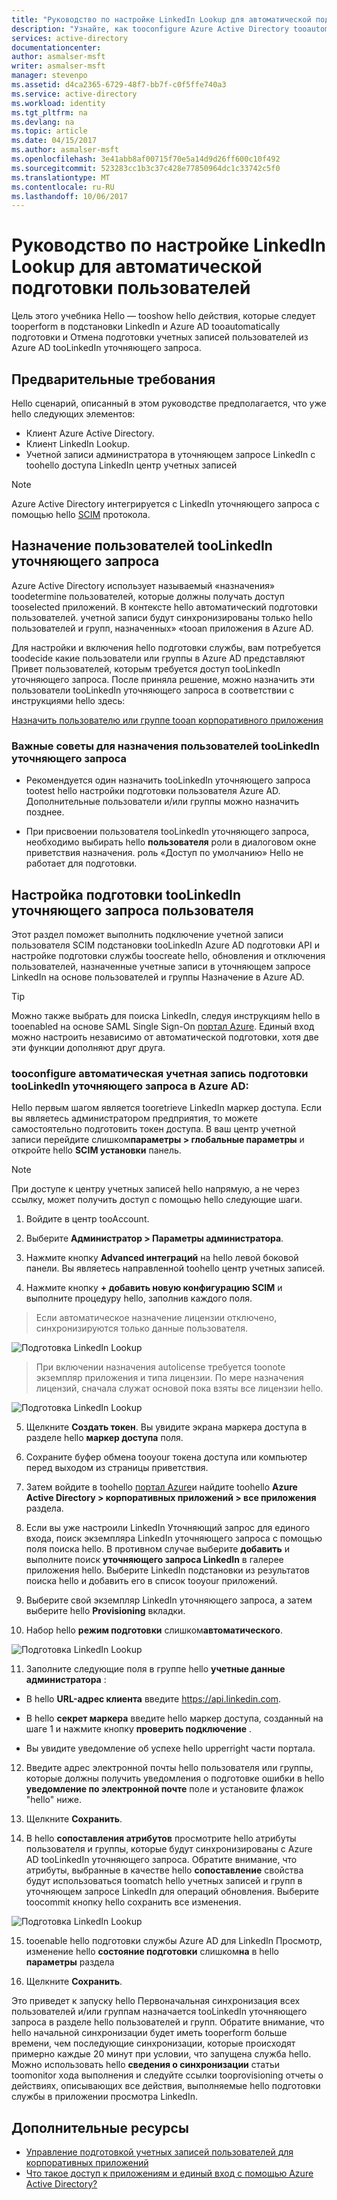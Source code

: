 ```yaml
---
title: "Руководство по настройке LinkedIn Lookup для автоматической подготовки пользователей с помощью Azure Active Directory | Документация Майкрософт"
description: "Узнайте, как tooconfigure Azure Active Directory tooautomatically подготовки и Отмена подготовки учетных записей пользователей tooLinkedIn уточняющего запроса."
services: active-directory
documentationcenter: 
author: asmalser-msft
writer: asmalser-msft
manager: stevenpo
ms.assetid: d4ca2365-6729-48f7-bb7f-c0f5ffe740a3
ms.service: active-directory
ms.workload: identity
ms.tgt_pltfrm: na
ms.devlang: na
ms.topic: article
ms.date: 04/15/2017
ms.author: asmalser-msft
ms.openlocfilehash: 3e41abb8af00715f70e5a14d9d26ff600c10f492
ms.sourcegitcommit: 523283cc1b3c37c428e77850964dc1c33742c5f0
ms.translationtype: MT
ms.contentlocale: ru-RU
ms.lasthandoff: 10/06/2017
---
```

# <a name="tutorial-configuring-linkedin-lookup-for-automatic-user-provisioning"></a>Руководство по настройке LinkedIn Lookup для автоматической подготовки пользователей


Цель этого учебника Hello — tooshow hello действия, которые следует tooperform в подстановки LinkedIn и Azure AD tooautomatically подготовки и Отмена подготовки учетных записей пользователей из Azure AD tooLinkedIn уточняющего запроса. 

## <a name="prerequisites"></a>Предварительные требования

Hello сценарий, описанный в этом руководстве предполагается, что уже hello следующих элементов:

*   Клиент Azure Active Directory.
*   Клиент LinkedIn Lookup. 
*   Учетной записи администратора в уточняющем запросе LinkedIn с toohello доступа LinkedIn центр учетных записей

> [!NOTE]
> Azure Active Directory интегрируется с LinkedIn уточняющего запроса с помощью hello [SCIM](http://www.simplecloud.info/) протокола.

## <a name="assigning-users-toolinkedin-lookup"></a>Назначение пользователей tooLinkedIn уточняющего запроса

Azure Active Directory использует называемый «назначения» toodetermine пользователей, которые должны получать доступ tooselected приложений. В контексте hello автоматический подготовки пользователей. учетной записи будут синхронизированы только hello пользователей и групп, назначенных» «tooan приложения в Azure AD. 

Для настройки и включения hello подготовки службы, вам потребуется toodecide какие пользователи или группы в Azure AD представляют Привет пользователей, которым требуется доступ tooLinkedIn уточняющего запроса. После приняла решение, можно назначить эти пользователи tooLinkedIn уточняющего запроса в соответствии с инструкциями hello здесь:

[Назначить пользователю или группе tooan корпоративного приложения](active-directory-coreapps-assign-user-azure-portal.md)

### <a name="important-tips-for-assigning-users-toolinkedin-lookup"></a>Важные советы для назначения пользователей tooLinkedIn уточняющего запроса

*   Рекомендуется один назначить tooLinkedIn уточняющего запроса tootest hello настройки подготовки пользователя Azure AD. Дополнительные пользователи и/или группы можно назначить позднее.

*   При присвоении пользователя tooLinkedIn уточняющего запроса, необходимо выбирать hello **пользователя** роли в диалоговом окне приветствия назначения. роль «Доступ по умолчанию» Hello не работает для подготовки.


## <a name="configuring-user-provisioning-toolinkedin-lookup"></a>Настройка подготовки tooLinkedIn уточняющего запроса пользователя

Этот раздел поможет выполнить подключение учетной записи пользователя SCIM подстановки tooLinkedIn Azure AD подготовки API и настройке подготовки службы toocreate hello, обновления и отключения пользователей, назначенные учетные записи в уточняющем запросе LinkedIn на основе пользователей и группы Назначение в Azure AD.

> [!TIP]
> Можно также выбрать для поиска LinkedIn, следуя инструкциям hello в tooenabled на основе SAML Single Sign-On [портал Azure](https://portal.azure.com). Единый вход можно настроить независимо от автоматической подготовки, хотя две эти функции дополняют друг друга.


### <a name="tooconfigure-automatic-user-account-provisioning-toolinkedin-lookup-in-azure-ad"></a>tooconfigure автоматическая учетная запись подготовки tooLinkedIn уточняющего запроса в Azure AD:


Hello первым шагом является tooretrieve LinkedIn маркер доступа. Если вы являетесь администратором предприятия, то можете самостоятельно подготовить токен доступа. В ваш центр учетной записи перейдите слишком**параметры &gt; глобальные параметры** и откройте hello **SCIM установки** панель.

> [!NOTE]
> При доступе к центру учетных записей hello напрямую, а не через ссылку, может получить доступ с помощью hello следующие шаги.

1)  Войдите в центр tooAccount.

2)  Выберите **Администратор &gt; Параметры администратора**.

3)  Нажмите кнопку **Advanced интеграций** на hello левой боковой панели. Вы являетесь направленной toohello центр учетных записей.

4)  Нажмите кнопку **+ добавить новую конфигурацию SCIM** и выполните процедуру hello, заполнив каждого поля.

> Если автоматическое назначение лицензии отключено, синхронизируются только данные пользователя.

![Подготовка LinkedIn Lookup](./media/active-directory-saas-linkedinlookup-provisioning-tutorial/linkedin_1.PNG)

> При включении назначения autolicense требуется toonote экземпляр приложения и типа лицензии. По мере назначения лицензий, сначала служат основой пока взяты все лицензии hello.

![Подготовка LinkedIn Lookup](./media/active-directory-saas-linkedinlookup-provisioning-tutorial/linkedin_2.PNG)

5)  Щелкните **Создать токен**. Вы увидите экрана маркера доступа в разделе hello **маркер доступа** поля.

6)  Сохраните буфер обмена tooyour токена доступа или компьютер перед выходом из страницы приветствия.

7) Затем войдите в toohello [портал Azure](https://portal.azure.com)и найдите toohello **Azure Active Directory > корпоративных приложений > все приложения** раздела.

8) Если вы уже настроили LinkedIn Уточняющий запрос для единого входа, поиск экземпляра LinkedIn уточняющего запроса с помощью поля поиска hello. В противном случае выберите **добавить** и выполните поиск **уточняющего запроса LinkedIn** в галерее приложения hello. Выберите LinkedIn подстановки из результатов поиска hello и добавить его в список tooyour приложений.

9)  Выберите свой экземпляр LinkedIn уточняющего запроса, а затем выберите hello **Provisioning** вкладки.

10) Набор hello **режим подготовки** слишком**автоматического**.

![Подготовка LinkedIn Lookup](./media/active-directory-saas-linkedinlookup-provisioning-tutorial/linkedin_3.PNG)

11)  Заполните следующие поля в группе hello **учетные данные администратора** :

* В hello **URL-адрес клиента** введите https://api.linkedin.com.

* В hello **секрет маркера** введите hello маркер доступа, созданный на шаге 1 и нажмите кнопку **проверить подключение** .

* Вы увидите уведомление об успехе hello upperright части портала.

12) Введите адрес электронной почты hello пользователя или группы, которые должны получить уведомления о подготовке ошибки в hello **уведомление по электронной почте** поле и установите флажок "hello" ниже.

13) Щелкните **Сохранить**. 

14) В hello **сопоставления атрибутов** просмотрите hello атрибуты пользователя и группы, которые будут синхронизированы с Azure AD tooLinkedIn уточняющего запроса. Обратите внимание, что атрибуты, выбранные в качестве hello **сопоставление** свойства будут использоваться toomatch hello учетных записей и групп в уточняющем запросе LinkedIn для операций обновления. Выберите toocommit кнопку hello сохранить все изменения.

![Подготовка LinkedIn Lookup](./media/active-directory-saas-linkedinlookup-provisioning-tutorial/linkedin_4.PNG)

15) tooenable hello подготовки службы Azure AD для LinkedIn Просмотр, изменение hello **состояние подготовки** слишком**на** в hello **параметры** раздела

16) Щелкните **Сохранить**. 

Это приведет к запуску hello Первоначальная синхронизация всех пользователей и/или группам назначается tooLinkedIn уточняющего запроса в разделе hello пользователей и групп. Обратите внимание, что hello начальной синхронизации будет иметь tooperform больше времени, чем последующие синхронизации, которые происходят примерно каждые 20 минут при условии, что запущена служба hello. Можно использовать hello **сведения о синхронизации** статьи toomonitor хода выполнения и следуйте ссылки tooprovisioning отчеты о действиях, описывающих все действия, выполняемые hello подготовки службы в приложении просмотра LinkedIn.


## <a name="additional-resources"></a>Дополнительные ресурсы

* [Управление подготовкой учетных записей пользователей для корпоративных приложений](active-directory-enterprise-apps-manage-provisioning.md)
* [Что такое доступ к приложениям и единый вход с помощью Azure Active Directory?](active-directory-appssoaccess-whatis.md)
